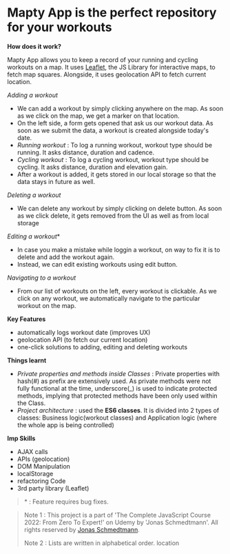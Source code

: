 # Mapty App is the perfect repository for your workouts

**How does it work?**

Mapty App allows you to keep a record of your running and cycling workouts on a map. It uses [Leaflet](https://leafletjs.com/), the JS Library for interactive maps, to fetch map squares. Alongside, it uses geolocation API to fetch current location.

_Adding a workout_

- We can add a workout by simply clicking anywhere on the map. As soon as we click on the map, we get a marker on that location.
- On the left side, a form gets opened that ask us our workout data. As soon as we submit the data, a workout is created alongside today's date.
- _Running workout_ : To log a running workout, workout type should be running. It asks distance, duration and cadence.
- _Cycling workout_ : To log a cycling workout, workout type should be cycling. It asks distance, duration and elevation gain.
- After a workout is added, it gets stored in our local storage so that the data stays in future as well.

_Deleting a workout_

- We can delete any workout by simply clicking on delete button. As soon as we click delete, it gets removed from the UI as well as from local storage

_Editing a workout_\*

- In case you make a mistake while loggin a workout, on way to fix it is to delete and add the workout again.
- Instead, we can edit existing workouts using edit button.

_Navigating to a workout_

- From our list of workouts on the left, every workout is clickable. As we click on any workout, we automatically navigate to the particular workout on the map.

**Key Features**

- automatically logs workout date (improves UX)
- geolocation API (to fetch our current location)
- one\-click solutions to adding, editing and deleting workouts

**Things learnt**

- _Private properties and methods inside Classes_ : Private properties with hash(\#) as prefix are extensively used. As private methods were not fully functional at the time, underscore(\_) is used to indicate protected methods, implying that protected methods have been only used within the Class.
- _Project architecture_ : used the **ES6 classes**. It is divided into 2 types of classes: Business logic(workout classes) and Application logic (where the whole app is being controlled)

**Imp Skills**

- AJAX calls
- APIs (geolocation)
- DOM Manipulation
- localStorage
- refactoring Code
- 3rd party library (Leaflet)

> \* : Feature requires bug fixes.

> Note 1 : This project is a part of 'The Complete JavaScript Course 2022: From Zero To Expert!' on Udemy by 'Jonas Schmedtmann'. All rights reserved by [Jonas Schmedtmann](https://github.com/jonasschmedtmann).
>
> Note 2 : Lists are written in alphabetical order.
> location
